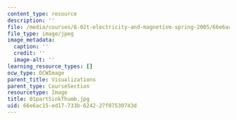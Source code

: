 ```yaml
---
content_type: resource
description: ''
file: /media/courses/8-02t-electricity-and-magnetism-spring-2005/66e6ac15ed17733b624227f07530743d_01partSinkThumb.jpg
file_type: image/jpeg
image_metadata:
  caption: ''
  credit: ''
  image-alt: ''
learning_resource_types: []
ocw_type: OCWImage
parent_title: Visualizations
parent_type: CourseSection
resourcetype: Image
title: 01partSinkThumb.jpg
uid: 66e6ac15-ed17-733b-6242-27f07530743d
---
```

